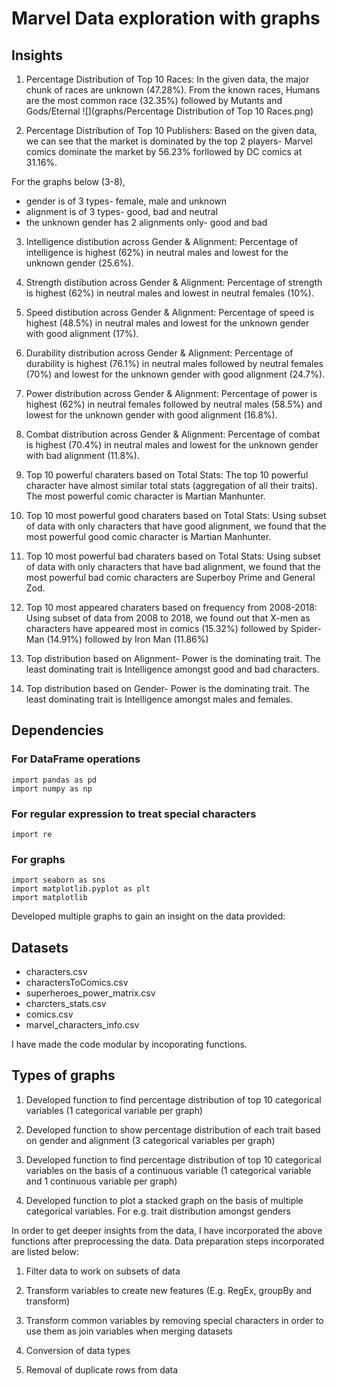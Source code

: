 
# Marvel Data exploration with graphs


## Insights

1. Percentage Distribution of Top 10 Races: In the given data, the major chunk of races are unknown (47.28%). From the known races, Humans are the most common race (32.35%) followed by Mutants and Gods/Eternal ![](graphs/Percentage Distribution of Top 10 Races.png)

2. Percentage Distribution of Top 10 Publishers: Based on the given data, we can see that the market is dominated by the top 2 players- Marvel comics dominate the market by 56.23% forllowed by DC comics at 31.16%.

For the graphs below (3-8),
- gender is of 3 types- female, male and unknown 
- alignment is of 3 types- good, bad and neutral
- the unknown gender has 2 alignments only- good and bad

3. Intelligence distibution across Gender & Alignment: Percentage of intelligence is highest (62%) in neutral males and lowest for the unknown gender (25.6%).

4. Strength distibution across Gender & Alignment: Percentage of strength is highest (62%) in neutral males and lowest in neutral females (10%).

5. Speed distibution across Gender & Alignment: Percentage of speed is highest (48.5%) in neutral males and lowest for the unknown gender with good alignment (17%).

6. Durability distribution across Gender & Alignment: Percentage of durability is highest (76.1%) in neutral males followed by neutral females (70%) and lowest for the unknown gender with good alignment (24.7%).

7. Power distribution across Gender & Alignment: Percentage of power is highest (62%) in neutral females followed by neutral males (58.5%) and lowest for the unknown gender with good alignment (16.8%).

8. Combat distribution across Gender & Alignment: Percentage of combat is highest (70.4%) in neutral males and lowest for the unknown gender with bad alignment (11.8%).

9. Top 10 powerful charaters based on Total Stats: The top 10 powerful character have almost similar total stats (aggregation of all their traits). The most powerful comic character is Martian Manhunter.

10. Top 10 most powerful good charaters based on Total Stats: Using subset of data with only characters that have good alignment, we found that the most powerful good comic character is Martian Manhunter.

11. Top 10 most powerful bad charaters based on Total Stats: Using subset of data with only characters that have bad alignment, we found that the most powerful bad comic characters are Superboy Prime and General Zod.

12. Top 10 most appeared charaters based on frequency from 2008-2018: Using subset of data from 2008 to 2018, we found out that X-men as characters have appeared most in comics (15.32%) followed by Spider-Man (14.91%) followed by Iron Man (11.86%)

13. Top distribution based on Alignment- Power is the dominating trait. The least dominating trait is Intelligence amongst good and bad characters.

14. Top distribution based on Gender- Power is the dominating trait. The least dominating trait is Intelligence amongst males and females.



## Dependencies

### For DataFrame operations

```
import pandas as pd
import numpy as np
```

### For regular expression to treat special characters

```
import re
```

### For graphs

```
import seaborn as sns
import matplotlib.pyplot as plt
import matplotlib
```

Developed multiple graphs to gain an insight on the data provided:

## Datasets

- characters.csv
- charactersToComics.csv
- superheroes_power_matrix.csv
- charcters_stats.csv
- comics.csv
- marvel_characters_info.csv

I have made the code modular by incoporating functions.

## Types of graphs

1. Developed function to find percentage distribution of top 10 categorical variables (1 categorical variable per graph)

2. Developed function to show percentage distribution of each trait based on gender and alignment (3 categorical variables per graph)

3. Developed function to find percentage distribution of top 10 categorical variables on the basis of a continuous variable (1 categorical variable and 1 continuous variable per graph)

4. Developed function to plot a stacked graph on the basis of multiple categorical variables. For e.g. trait distribution amongst genders

In order to get deeper insights from the data, I have incorporated the above functions after preprocessing the data. Data preparation steps incorporated are listed below:

1. Filter data to work on subsets of data

2. Transform variables to create new features (E.g. RegEx, groupBy and transform)

3. Transform common variables by removing special characters in order to use them as join variables when merging datasets

4. Conversion of data types

5. Removal of duplicate rows from data
